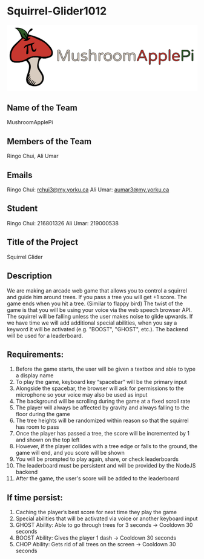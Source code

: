 # Squirrel-Glider1012

![alt text](./assets/Logo_2.png)

## Name of the Team

MushroomApplePi

## Members of the Team

Ringo Chui, Ali Umar 

## Emails

Ringo Chui: rchui3@my.yorku.ca
Ali Umar:   aumar3@my.yorku.ca

## Student #

Ringo Chui: 216801326
Ali Umar:   219000538

## Title of the Project

Squirrel Glider

## Description

We are making an arcade web game that allows you to control a squirrel and guide him around trees. If you pass a tree you will get +1 score. The game ends when you hit a tree. (Similar to flappy bird) The twist of the game is that you will be using your voice via the web speech browser API. The squirrel will be falling unless the user makes noise to glide upwards. If we have time we will add additional special abilities, when you say a keyword it will be activated (e.g. "BOOST", "GHOST", etc.). The backend will be used for a leaderboard.

## Requirements:

1.	Before the game starts, the user will be given a textbox and able to type a display name
2.	To play the game, keyboard key “spacebar” will be the primary input
3.	Alongside the spacebar, the browser will ask for permissions to the microphone so your voice may also be used as input
4.	The background will be scrolling during the game at a fixed scroll rate
5.	The player will always be affected by gravity and always falling to the floor during the game
6.	The tree heights will be randomized within reason so that the squirrel has room to pass
7.	Once the player has passed a tree, the score will be incremented by 1 and shown on the top left
8.	However, if the player collides with a tree edge or falls to the ground, the game will end, and you score will be shown
9.	You will be prompted to play again, share, or check leaderboards
10.	The leaderboard must be persistent and will be provided by the NodeJS backend
11.	After the game, the user's score will be added to the leaderboard

## If time persist:
1.	Caching the player’s best score for next time they play the game
2.	Special abilities that will be activated via voice or another keyboard input
3.	GHOST Ability: Able to go through trees for 3 seconds -> Cooldown 30 seconds
4.	BOOST Ability: Gives the player 1 dash -> Cooldown 30 seconds
5.	CHOP Ability: Gets rid of all trees on the screen -> Cooldown 30 seconds

